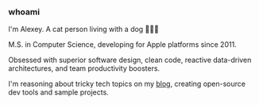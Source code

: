 ### whoami

I'm Alexey. A cat person living with a dog 🤷🏼‍♂️

M.S. in Computer Science, developing for Apple platforms since 2011.

Obsessed with superior software design, clean code, reactive data-driven architectures, and team productivity boosters.

I'm reasoning about tricky tech topics on my [blog][website], creating open-source dev tools and sample projects.

[website]: https://nalexn.github.io/
